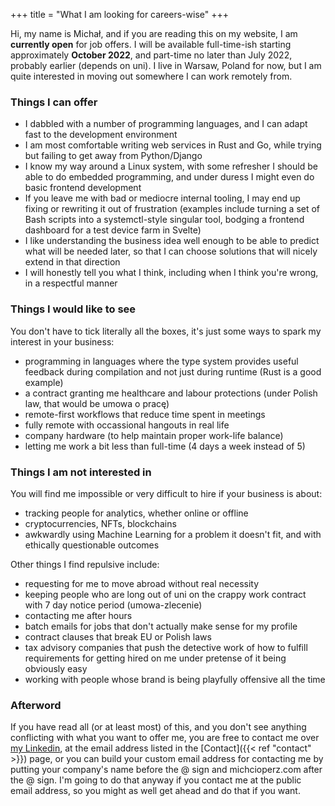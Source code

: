 +++
title = "What I am looking for careers-wise"
+++

Hi, my name is Michał, and if you are reading this on my website, I am **currently open** for job offers. I will be available full-time-ish starting approximately **October 2022**, and part-time no later than July 2022, probably earlier (depends on uni). I live in Warsaw, Poland for now, but I am quite interested in moving out somewhere I can work remotely from.

### Things I can offer

- I dabbled with a number of programming languages, and I can adapt fast to the development environment
- I am most comfortable writing web services in Rust and Go, while trying but failing to get away from Python/Django
- I know my way around a Linux system, with some refresher I should be able to do embedded programming, and under duress I might even do basic frontend development
- If you leave me with bad or mediocre internal tooling, I may end up fixing or rewriting it out of frustration (examples include turning a set of Bash scripts into a systemctl-style singular tool, bodging a frontend dashboard for a test device farm in Svelte)
- I like understanding the business idea well enough to be able to predict what will be needed later, so that I can choose solutions that will nicely extend in that direction
- I will honestly tell you what I think, including when I think you're wrong, in a respectful manner

### Things I would like to see

You don't have to tick literally all the boxes, it's just some ways to spark my interest in your business:

- programming in languages where the type system provides useful feedback during compilation and not just during runtime (Rust is a good example)
- a contract granting me healthcare and labour protections (under Polish law, that would be umowa o pracę)
- remote-first workflows that reduce time spent in meetings
- fully remote with occassional hangouts in real life
- company hardware (to help maintain proper work-life balance)
- letting me work a bit less than full-time (4 days a week instead of 5)

### Things I am not interested in

You will find me impossible or very difficult to hire if your business is about:

- tracking people for analytics, whether online or offline
- cryptocurrencies, NFTs, blockchains
- awkwardly using Machine Learning for a problem it doesn't fit, and with ethically questionable outcomes

Other things I find repulsive include:

- requesting for me to move abroad without real necessity
- keeping people who are long out of uni on the crappy work contract with 7 day notice period (umowa-zlecenie)
- contacting me after hours
- batch emails for jobs that don't actually make sense for my profile
- contract clauses that break EU or Polish laws
- tax advisory companies that push the detective work of how to fulfill requirements for getting hired on me under pretense of it being obviously easy
- working with people whose brand is being playfully offensive all the time

### Afterword

If you have read all (or at least most) of this, and you don't see anything conflicting with what you want to offer me, you are free to contact me over [my Linkedin](https://linkedin.com/in/michcioperz/), at the email address listed in the [Contact]({{< ref "contact" >}}) page, or you can build your custom email address for contacting me by putting your company's name before the @ sign and michcioperz.com after the @ sign. I'm going to do that anyway if you contact me at the public email address, so you might as well get ahead and do that if you want.